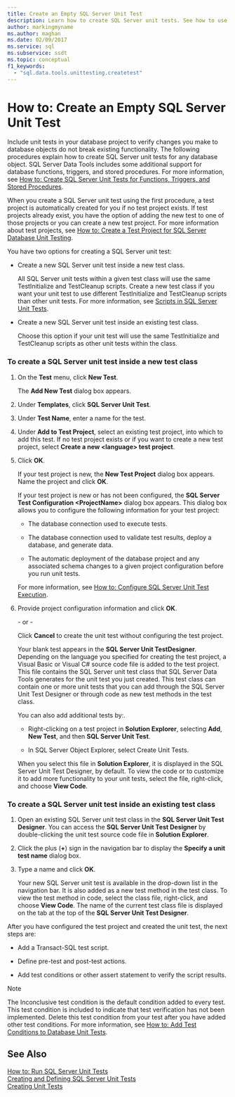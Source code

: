 ```yaml
---
title: Create an Empty SQL Server Unit Test
description: Learn how to create SQL Server unit tests. See how to use the same TestInitialize and TestCleanup scripts that other tests use and how to use different scripts.
author: markingmyname
ms.author: maghan
ms.date: 02/09/2017
ms.service: sql
ms.subservice: ssdt
ms.topic: conceptual
f1_keywords:
  - "sql.data.tools.unittesting.createtest"
---
```


# How to: Create an Empty SQL Server Unit Test

Include unit tests in your database project to verify changes you make to database objects do not break existing functionality. The following procedures explain how to create SQL Server unit tests for any database object. SQL Server Data Tools includes some additional support for database functions, triggers, and stored procedures. For more information, see [How to: Create SQL Server Unit Tests for Functions, Triggers, and Stored Procedures](../ssdt/how-to-create-unit-tests-for-functions-triggers-stored-procedures.md).  
  
When you create a SQL Server unit test using the first procedure, a test project is automatically created for you if no test project exists. If test projects already exist, you have the option of adding the new test to one of those projects or you can create a new test project. For more information about test projects, see [How to: Create a Test Project for SQL Server Database Unit Testing](../ssdt/how-to-create-a-test-project-for-sql-server-database-unit-testing.md).  
  
You have two options for creating a SQL Server unit test:  
  
-   Create a new SQL Server unit test inside a new test class.  
  
    All SQL Server unit tests within a given test class will use the same TestInitialize and TestCleanup scripts. Create a new test class if you want your unit test to use different TestInitialize and TestCleanup scripts than other unit tests. For more information, see [Scripts in SQL Server Unit Tests](../ssdt/scripts-in-sql-server-unit-tests.md).  
  
-   Create a new SQL Server unit test inside an existing test class.  
  
    Choose this option if your unit test will use the same TestInitialize and TestCleanup scripts as other unit tests within the class.  
  
### To create a SQL Server unit test inside a new test class  
  
1.  On the **Test** menu, click **New Test**.  
  
    The **Add New Test** dialog box appears.  
  
2.  Under **Templates**, click **SQL Server Unit Test**.  
  
3.  Under **Test Name**, enter a name for the test.  
  
4.  Under **Add to Test Project**, select an existing test project, into which to add this test. If no test project exists or if you want to create a new test project, select **Create a new \<language\> test project**.  
  
5.  Click **OK**.  
  
    If your test project is new, the **New Test Project** dialog box appears. Name the project and click **OK**.  
  
    If your test project is new or has not been configured, the **SQL Server Test Configuration \<ProjectName\>** dialog box appears. This dialog box allows you to configure the following information for your test project:  
  
    -   The database connection used to execute tests.  
  
    -   The database connection used to validate test results, deploy a database, and generate data.  
  
    -   The automatic deployment of the database project and any associated schema changes to a given project configuration before you run unit tests.  
  
    For more information, see [How to: Configure SQL Server Unit Test Execution](../ssdt/how-to-configure-sql-server-unit-test-execution.md).  
  
6.  Provide project configuration information and click **OK**.  
  
    \- or -  
  
    Click **Cancel** to create the unit test without configuring the test project.  
  
    Your blank test appears in the **SQL Server Unit TestDesigner**. Depending on the language you specified for creating the test project, a Visual Basic or Visual C\# source code file is added to the test project. This file contains the SQL Server unit test class that SQL Server Data Tools generates for the unit test you just created. This test class can contain one or more unit tests that you can add through the SQL Server Unit Test Designer or through code as new test methods in the test class.  
  
    You can also add additional tests by:.  
  
    -   Right-clicking on a test project in **Solution Explorer**, selecting **Add**, **New Test**, and then **SQL Server Unit Test**.  
  
    -   In SQL Server Object Explorer, select Create Unit Tests.  
  
    When you select this file in **Solution Explorer**, it is displayed in the SQL Server Unit Test Designer, by default. To view the code or to customize it to add more functionality to your unit tests, select the file, right-click, and choose **View Code**.  
  
### To create a SQL Server unit test inside an existing test class  
  
1.  Open an existing SQL Server unit test class in the **SQL Server Unit Test Designer**. You can access the **SQL Server Unit Test Designer** by double-clicking the unit test source code file in **Solution Explorer**.  
  
2.  Click the plus (**+**) sign in the navigation bar to display the **Specify a unit test name** dialog box.  
  
3.  Type a name and click **OK**.  
  
    Your new SQL Server unit test is available in the drop-down list in the navigation bar. It is also added as a new test method in the test class. To view the test method in code, select the class file, right-click, and choose **View Code**. The name of the current test class file is displayed on the tab at the top of the **SQL Server Unit Test Designer**.  
  
After you have configured the test project and created the unit test, the next steps are:  
  
-   Add a Transact-SQL test script.  
  
-   Define pre-test and post-test actions.  
  
-   Add test conditions or other assert statement to verify the script results.  
  
> [!NOTE]  
> The Inconclusive test condition is the default condition added to every test. This test condition is included to indicate that test verification has not been implemented. Delete this test condition from your test after you have added other test conditions. For more information, see [How to: Add Test Conditions to Database Unit Tests](/previous-versions/visualstudio/visual-studio-2010/aa833242(v=vs.100)).  
  
## See Also  
[How to: Run SQL Server Unit Tests](../ssdt/how-to-run-sql-server-unit-tests.md)  
[Creating and Defining SQL Server Unit Tests](../ssdt/creating-and-defining-sql-server-unit-tests.md)  
[Creating Unit Tests](/previous-versions/visualstudio/visual-studio-2008/ms182523(v=vs.90))  
